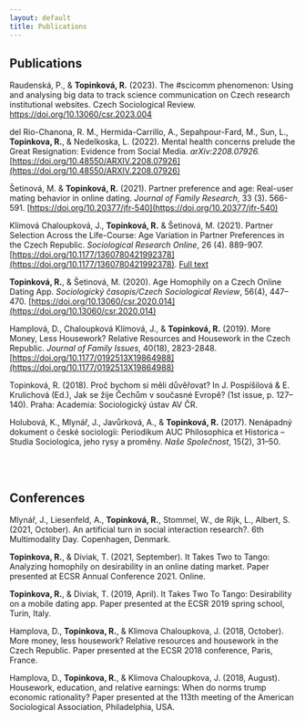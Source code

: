 ```yaml
---
layout: default
title: Publications
---
```



## Publications
Raudenská, P., & **Topinková, R.** (2023). The #scicomm phenomenon: Using and analysing big data to track science communication on Czech research institutional websites. Czech Sociological Review. https://doi.org/10.13060/csr.2023.004

del Rio-Chanona, R. M., Hermida-Carrillo, A., Sepahpour-Fard, M., Sun, L., **Topinkova, R.**, & Nedelkoska, L. (2022). Mental health concerns prelude the Great Resignation: Evidence from Social Media. *arXiv:2208.07926.* [https://doi.org/10.48550/ARXIV.2208.07926](https://doi.org/10.48550/ARXIV.2208.07926)

Šetinová, M. & **Topinková, R.** (2021). Partner preference and age: Real-user mating behavior in online dating. *Journal of Family Research*, 33 (3). 566-591. [https://doi.org/10.20377/jfr-540](https://doi.org/10.20377/jfr-540) 

Klímová Chaloupková, J., **Topinková, R.** & Šetinová, M. (2021). Partner Selection Across the Life-Course: Age Variation in Partner Preferences in the Czech Republic. *Sociological Research Online*, 26 (4). 889-907. [https://doi.org/10.1177/1360780421992378](https://doi.org/10.1177/1360780421992378). <i class="fa-solid fa-book-open-reader"></i> [Full text](https://www.researchgate.net/publication/350056427_Partner_Selection_Across_the_Life-Course_Age_Variation_in_Partner_Preferences_in_the_Czech_Republic)

**Topinková, R.**, & Šetinová, M. (2020). Age Homophily on a Czech Online Dating App. *Sociologický časopis/Czech Sociological Review*, 56(4), 447–470. [https://doi.org/10.13060/csr.2020.014](https://doi.org/10.13060/csr.2020.014)

Hamplová, D., Chaloupková Klímová, J., & **Topinková, R.** (2019). More Money, Less Housework? Relative Resources and Housework in the Czech Republic. *Journal of Family Issues*, 40(18), 2823-2848. [https://doi.org/10.1177/0192513X19864988](https://doi.org/10.1177/0192513X19864988)

Topinková, R. (2018). Proč bychom si měli důvěřovat? In J. Pospíšilová & E. Krulichová (Ed.), Jak se žije Čechům v současné Evropě? (1st issue, p. 127–140). Praha: Academia: Sociologický ústav AV ČR.

Holubová, K., Mlynář, J., Javůrková, A., & **Topinková, R.** (2017). Nenápadný dokument o české sociologii: Periodikum AUC Philosophica et Historica – Studia Sociologica, jeho rysy a proměny. *Naše Společnost*, 15(2), 31–50.

<br>
<br>

## Conferences
Mlynář, J., Liesenfeld, A., **Topinková, R.**, Stommel, W., de Rijk, L., Albert, S. (2021, October). An artificial turn in social interaction research?. 6th Multimodality Day. Copenhagen, Denmark.

**Topinkova, R.**, & Diviak, T. (2021, September). It Takes Two to Tango: Analyzing homophily on desirability in an online dating market. Paper presented at ECSR Annual Conference 2021. Online.

**Topinkova, R.**, & Diviak, T. (2019, April). It Takes Two To Tango: Desirability on a mobile dating app. Paper presented at the ECSR 2019 spring school, Turin, Italy.

Hamplova, D., **Topinkova, R.**, & Klimova Chaloupkova, J. (2018, October). More money, less housework? Relative resources and housework in the Czech Republic. Paper presented at the ECSR 2018 conference, Paris, France.

Hamplova, D., **Topinkova, R.**, & Klimova Chaloupkova, J. (2018, August). Housework, education, and relative earnings: When do norms trump economic rationality? Paper presented at the 113th meeting of the American Sociological Association, Philadelphia, USA.

